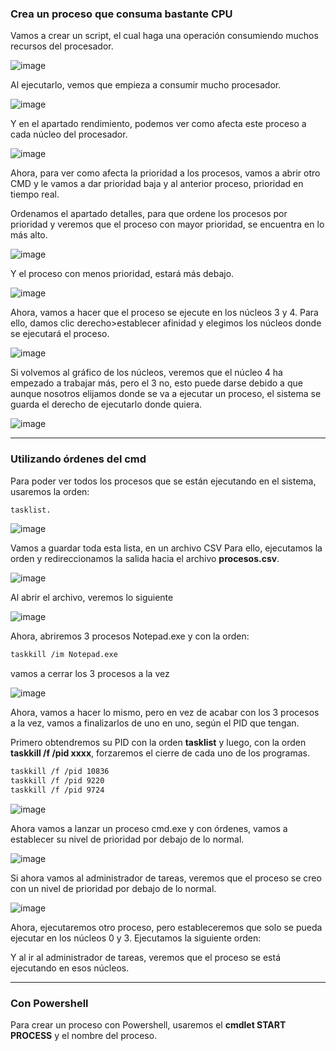 ### Crea un proceso que consuma bastante CPU

Vamos a crear un script, el cual haga una operación consumiendo muchos recursos del procesador.

![image](https://github.com/user-attachments/assets/76adef98-ebd0-4d30-ba7c-ecb460119d8b)

Al ejecutarlo, vemos que empieza a consumir mucho procesador.

![image](https://github.com/user-attachments/assets/6a7cb25c-aada-4685-b7ed-f7049b039fa9)

Y en el apartado rendimiento, podemos ver como afecta este proceso a cada núcleo del procesador. 

![image](https://github.com/user-attachments/assets/a988918d-1943-40d7-b07a-f3baeffb7c35)

Ahora, para ver como afecta la prioridad a los procesos, vamos a abrir otro CMD y le vamos a dar prioridad baja y al anterior proceso, prioridad en tiempo real. 

Ordenamos el apartado detalles, para que ordene los procesos por prioridad y veremos que el proceso con mayor prioridad, se encuentra en lo más alto. 

![image](https://github.com/user-attachments/assets/c64a72dc-0d4d-4625-8204-a0406c758661)

Y el proceso con menos prioridad, estará más debajo.

![image](https://github.com/user-attachments/assets/054b4d83-4ebc-4401-b868-a49e4382eb1c)

Ahora, vamos a hacer que el proceso se ejecute en los núcleos 3 y 4. Para ello, damos clic derecho>establecer afinidad y elegimos los núcleos donde se ejecutará el proceso.

![image](https://github.com/user-attachments/assets/31e84725-dc5d-4baf-a9c1-a75cd3ee6bba)

Si volvemos al gráfico de los núcleos, veremos que el núcleo 4 ha empezado a trabajar más, pero el 3 no, esto puede darse debido a que aunque nosotros elijamos donde se va a ejecutar un proceso, el sistema se guarda el derecho de ejecutarlo donde quiera.

![image](https://github.com/user-attachments/assets/e504bbe9-6f2d-4cc4-a29a-00e36c1c738c)

---

### Utilizando órdenes del cmd

Para poder ver todos los procesos que se están ejecutando en el sistema, usaremos la orden:
```bash
tasklist.
```

![image](https://github.com/user-attachments/assets/1ccaaffa-e89b-46a2-9451-d42456188207)

Vamos a guardar toda esta lista, en un archivo CSV 
Para ello, ejecutamos la orden y redireccionamos la salida hacia el archivo **procesos.csv**.

![image](https://github.com/user-attachments/assets/732bfdcb-4067-4a32-be7e-11aaabd12d43)

Al abrir el archivo, veremos lo siguiente

![image](https://github.com/user-attachments/assets/fd10abf9-1c47-4093-ac22-840895b7a5c2)

Ahora, abriremos 3 procesos Notepad.exe y con la orden:
```bash
taskkill /im Notepad.exe
```
vamos a cerrar los 3 procesos a la vez

![image](https://github.com/user-attachments/assets/29647eb3-1036-4a21-bc4e-e3e51a683b80)

Ahora, vamos a hacer lo mismo, pero en vez de acabar con los 3 procesos a la vez, vamos a finalizarlos de uno en uno, según el PID que tengan. 

Primero obtendremos su PID con la orden **tasklist** y luego, con la orden **taskkill /f /pid xxxx**, forzaremos el cierre de cada uno de los programas.

```bash
taskkill /f /pid 10836
taskkill /f /pid 9220
taskkill /f /pid 9724
```

![image](https://github.com/user-attachments/assets/d6dd48bd-1b91-47d6-a9ea-30eae1524592)

Ahora vamos a lanzar un proceso cmd.exe y con órdenes, vamos a establecer su nivel de prioridad por debajo de lo normal.

![image](https://github.com/user-attachments/assets/17666bfc-f3b5-446b-869f-0f901608c0d0)

Si ahora vamos al administrador de tareas, veremos que el proceso se creo con un nivel de prioridad por debajo de lo normal. 

![image](https://github.com/user-attachments/assets/064067f5-20ab-4b32-8556-0b83ea44bcb0)

Ahora, ejecutaremos otro proceso, pero estableceremos que solo se pueda ejecutar en los núcleos 0 y 3.
Ejecutamos la siguiente orden: 

Y al ir al administrador de tareas, veremos que el proceso se está ejecutando en esos núcleos. 

---

### Con Powershell

Para crear un proceso con Powershell, usaremos el  **cmdlet START PROCESS** y el nombre del proceso.














































































































